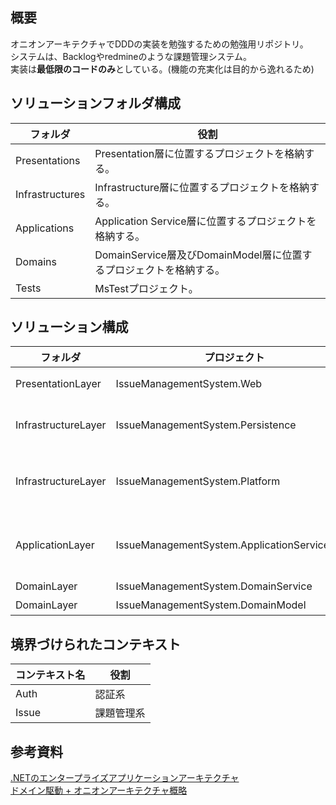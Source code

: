 ## 概要

オニオンアーキテクチャでDDDの実装を勉強するための勉強用リポジトリ。  
システムは、Backlogやredmineのような課題管理システム。  
実装は**最低限のコードのみ**としている。(機能の充実化は目的から逸れるため)  

## ソリューションフォルダ構成

|フォルダ|役割|
|-|-|
|Presentations|Presentation層に位置するプロジェクトを格納する。|
|Infrastructures|Infrastructure層に位置するプロジェクトを格納する。|
|Applications|Application Service層に位置するプロジェクトを格納する。|
|Domains|DomainService層及びDomainModel層に位置するプロジェクトを格納する。|
|Tests|MsTestプロジェクト。|

## ソリューション構成

|フォルダ|プロジェクト|役割|
|-|-|-|
|PresentationLayer|IssueManagementSystem.Web|ASP.NET MVCアプリケーション。|
|InfrastructureLayer|IssueManagementSystem.Persistence|永続化。<br>DBやログインしたユーザーの情報等。|
|InfrastructureLayer|IssueManagementSystem.Platform|システムの基幹となるテクノロジー群。<br>横断的関心事の集まり。|
|ApplicationLayer|IssueManagementSystem.ApplicationService.Web|ASP.NET MVCアプリケーションに対応するApplicationService。|
|DomainLayer|IssueManagementSystem.DomainService|ビジネスロジック。|
|DomainLayer|IssueManagementSystem.DomainModel|ドメインモデル。|

## 境界づけられたコンテキスト

|コンテキスト名|役割|
|-|-|
|Auth|認証系|
|Issue|課題管理系|

## 参考資料
[.NETのエンタープライズアプリケーションアーキテクチャ](https://shop.nikkeibp.co.jp/front/commodity/0000/P98480/)  
[ドメイン駆動 + オニオンアーキテクチャ概略](https://qiita.com/little_hand_s/items/2040fba15d90b93fc124)  
